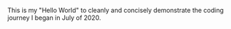 This is my "Hello World" to cleanly and concisely demonstrate the coding journey I began in July of 2020.  
